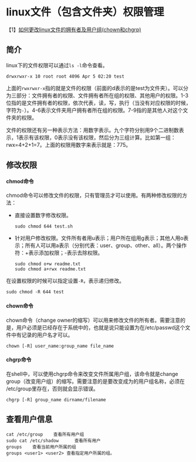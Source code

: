 # linux文件（包含文件夹）权限管理
【1】[如何更改linux文件的拥有者及用户组(chown和chgrp)](如何更改linux文件的拥有者及用户组(chown和chgrp))

## 简介

linux下的文件权限可以通过```ls -l```命令查看。
```
drwxrwxr-x 10 root root 4096 Apr 5 02:20 test
```

上面的```rwxrwxr-x```指的就是文件的权限（前面的d表示的是test为文件夹）。可以分为三部分：文件拥有者的权限、文件拥有者所在组的权限、其他用户的权限。1-3位指的是文件拥有者的权限，依次代表，读，写，执行（当没有对应权限的时候，字符为```-```）。4-6表示文件夹用户拥有者所在组的权限。7-9指的是其他人对这个文件夹的权限。

文件的权限还有另一种表示方法：用数字表示。九个字符分别用9个二进制数表示，1表示有该权限，0表示没有该权限，然后分为三组计算。比如第一组：rwx=4+2+1=7。上面的权限用数字来表示就是：775。

## 修改权限

#### chmod命令

chmod命令可以修改文件的权限，只有管理员才可以使用。有两种修改权限的方法：
* 直接设置数字修改权限。
  ```shell
  sudo chmod 644 test.sh      
  ```
* 针对用户修改权限。文件所有者用u表示；用户所在组用g表示；其他人用o表示；所有人可以用a表示（分别代表：user、group、other、all）。两个操作符：+表示添加权限；-表示去除权限。
  ```
  sudo chmod o+w readme.txt
  sudo chmod a+rwx readme.txt
  ```

在设置权限的时候可以指定设置```-R```，表示递归修改。
```
sudo chmod -R 644 test
```

#### chown命令

chown命令（change owner的缩写）可以用来修改文件的所有者。需要注意的是，用户必须是已经存在于系统中的，也就是说只能设置为在/etc/passwd这个文件中有记录的用户名才可以。
```
chown [-R] user_name:group_name file_name
```

#### chgrp命令

在shell中，可以使用chgrp命令来改变文件所属用户组，该命令就是change group（改变用户组）的缩写。需要注意的是要改变成为的用户组名称，必须在 /etc/group里存在，否则就会显示错误。
```
chgrp [-R] group_name dirname/filename
```

## 查看用户信息

  ```
  cat /etc/group    查看所有用户组
  sudo cat /etc/shadow      查看所有用户
  groups    查看当前用户所属的组
  groups <user1> <user2> 查看指定用户所属的组。
  ```
